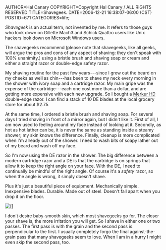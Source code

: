 AUTHOR=Hal Canary
COPYRIGHT=Copyright Hal Canary / ALL RIGHTS RESERVED
TITLE=Shavegeek.
DATE=2006-12-21 16:38:07-06:00 (CST)
POSTID=671
CATEGORIES=life;

_Shavegeek_ is an actual term, not invented by me. It refers to those guys who look down on Gillette Mach3 and Schick Quattro users like Unix hackers look down on Microsoft Windows users.

The shavegeeks recommend (please note that shavegeeks, like all geeks, will argue the pros and cons of any aspect of shaving: they don't speak with 100% unanimity.) using a bristle brush and shaving soap or cream and either a straight razor or double-edge safety razor.

My shaving routine for the past few years---since I grew out the beard on my cheeks as well as chin---has been to shave my neck every morning in the shower with ivory soap and a cartridge razor. My main gripe was the expense of the cartridge---each one cost more than a dollar, and are getting more expensive with each new upgrade. So I bought a [Merkur HD](http://www.classicshaving.com/catalog/item/522941/284057.htm) double-edge razor. I can find a stack of 10 DE blades at the local grocery store for about $2.75.

At the same time, I ordered a bristle brush and shaving soap. For several days I tried shaving in front of a mirror again, but I didn't like it. First of all, I am now used to feeling around my face instead of looking at it. Secondly, as hot as hot lather can be, it is never the same as standing inside a steamy shower; my skin knows the difference. Finally, cleanup is more complicated when I'm already out of the shower. I need to wash bits of soapy lather out of my beard and wash off my face.

So I'm now using the DE razor in the shower. The big difference between a modern cartridge razor and a DE is that the cartridge is on springs that allow it to keep the right angle on your face. With the DE, I need to continually be mindful of the right angle. Of course it's a _safety_ razor, so when the angle is wrong, it simply doesn't shave.

Plus it's just a beautiful piece of equipment. Mechanically simple. Inexpensive blades. Durable. Made out of steel. Doesn't fall apart when you drop it on the floor.

![[]](https://halcanary.org/images/merkur-hd.jpg)

I don't desire baby-smooth skin, which most shavegeeks go for. The closer your shave is, the more irritation you will get. So I shave in either one or two passes. The first pass is with the grain and the second pass is perpendicular to the first. I usually completely forgo the final against-the-grain pass that many shavegeeks seem to love. When I am in a hurry I might even skip the second pass, too.
